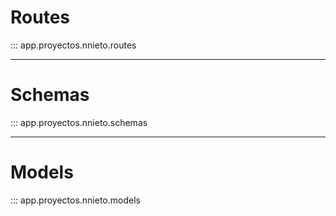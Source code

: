 # Routes

::: app.proyectos.nnieto.routes

---

# Schemas

::: app.proyectos.nnieto.schemas

---

# Models

::: app.proyectos.nnieto.models
